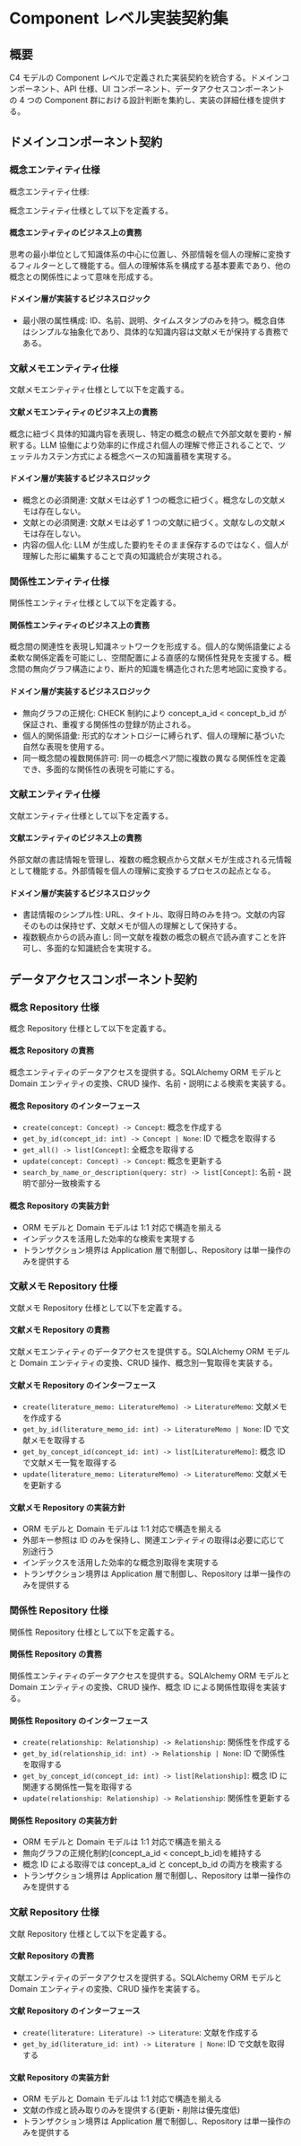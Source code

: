 <!-- markdownlint-disable MD024 -->

# Component レベル実装契約集

## 概要

C4 モデルの Component レベルで定義された実装契約を統合する。ドメインコンポーネント、API 仕様、UI コンポーネント、データアクセスコンポーネントの 4 つの Component 群における設計判断を集約し、実装の詳細仕様を提供する。

## ドメインコンポーネント契約

### 概念エンティティ仕様

<!-- REFERENCE_BEGIN: concept-entity-specification -->

概念エンティティ仕様:

概念エンティティ仕様として以下を定義する。

#### 概念エンティティのビジネス上の責務

思考の最小単位として知識体系の中心に位置し、外部情報を個人の理解に変換するフィルターとして機能する。個人の理解体系を構成する基本要素であり、他の概念との関係性によって意味を形成する。

#### ドメイン層が実装するビジネスロジック

- 最小限の属性構成: ID、名前、説明、タイムスタンプのみを持つ。概念自体はシンプルな抽象化であり、具体的な知識内容は文献メモが保持する責務である。

<!-- REFERENCE_END: concept-entity-specification -->

### 文献メモエンティティ仕様

<!-- REFERENCE_BEGIN: literature-memo-entity-specification -->

文献メモエンティティ仕様として以下を定義する。

#### 文献メモエンティティのビジネス上の責務

概念に紐づく具体的知識内容を表現し、特定の概念の観点で外部文献を要約・解釈する。LLM 協働により効率的に作成され個人の理解で修正されることで、ツェッテルカステン方式による概念ベースの知識蓄積を実現する。

#### ドメイン層が実装するビジネスロジック

- 概念との必須関連: 文献メモは必ず 1 つの概念に紐づく。概念なしの文献メモは存在しない。
- 文献との必須関連: 文献メモは必ず 1 つの文献に紐づく。文献なしの文献メモは存在しない。
- 内容の個人化: LLM が生成した要約をそのまま保存するのではなく、個人が理解した形に編集することで真の知識統合が実現される。

<!-- REFERENCE_END: literature-memo-entity-specification -->

### 関係性エンティティ仕様

<!-- REFERENCE_BEGIN: relationship-entity-specification -->

関係性エンティティ仕様として以下を定義する。

#### 関係性エンティティのビジネス上の責務

概念間の関連性を表現し知識ネットワークを形成する。個人的な関係語彙による柔軟な関係定義を可能にし、空間配置による直感的な関係性発見を支援する。概念間の無向グラフ構造により、断片的知識を構造化された思考地図に変換する。

#### ドメイン層が実装するビジネスロジック

- 無向グラフの正規化: CHECK 制約により concept_a_id < concept_b_id が保証され、重複する関係性の登録が防止される。
- 個人的関係語彙: 形式的なオントロジーに縛られず、個人の理解に基づいた自然な表現を使用する。
- 同一概念間の複数関係許可: 同一の概念ペア間に複数の異なる関係性を定義でき、多面的な関係性の表現を可能にする。

<!-- REFERENCE_END: relationship-entity-specification -->

### 文献エンティティ仕様

<!-- REFERENCE_BEGIN: literature-entity-specification -->

文献エンティティ仕様として以下を定義する。

#### 文献エンティティのビジネス上の責務

外部文献の書誌情報を管理し、複数の概念観点から文献メモが生成される元情報として機能する。外部情報を個人の理解に変換するプロセスの起点となる。

#### ドメイン層が実装するビジネスロジック

- 書誌情報のシンプル性: URL、タイトル、取得日時のみを持つ。文献の内容そのものは保持せず、文献メモが個人の理解として保持する。
- 複数観点からの読み直し: 同一文献を複数の概念の観点で読み直すことを許可し、多面的な知識統合を実現する。

<!-- REFERENCE_END: literature-entity-specification -->

## データアクセスコンポーネント契約

### 概念 Repository 仕様

<!-- REFERENCE_BEGIN: concept-repository-specification -->

概念 Repository 仕様として以下を定義する。

#### 概念 Repository の責務

概念エンティティのデータアクセスを提供する。SQLAlchemy ORM モデルと Domain エンティティの変換、CRUD 操作、名前・説明による検索を実装する。

#### 概念 Repository のインターフェース

- `create(concept: Concept) -> Concept`: 概念を作成する
- `get_by_id(concept_id: int) -> Concept | None`: ID で概念を取得する
- `get_all() -> list[Concept]`: 全概念を取得する
- `update(concept: Concept) -> Concept`: 概念を更新する
- `search_by_name_or_description(query: str) -> list[Concept]`: 名前・説明で部分一致検索する

#### 概念 Repository の実装方針

- ORM モデルと Domain モデルは 1:1 対応で構造を揃える
- インデックスを活用した効率的な検索を実現する
- トランザクション境界は Application 層で制御し、Repository は単一操作のみを提供する

<!-- REFERENCE_END: concept-repository-specification -->

### 文献メモ Repository 仕様

<!-- REFERENCE_BEGIN: literature-memo-repository-specification -->

文献メモ Repository 仕様として以下を定義する。

#### 文献メモ Repository の責務

文献メモエンティティのデータアクセスを提供する。SQLAlchemy ORM モデルと Domain エンティティの変換、CRUD 操作、概念別一覧取得を実装する。

#### 文献メモ Repository のインターフェース

- `create(literature_memo: LiteratureMemo) -> LiteratureMemo`: 文献メモを作成する
- `get_by_id(literature_memo_id: int) -> LiteratureMemo | None`: ID で文献メモを取得する
- `get_by_concept_id(concept_id: int) -> list[LiteratureMemo]`: 概念 ID で文献メモ一覧を取得する
- `update(literature_memo: LiteratureMemo) -> LiteratureMemo`: 文献メモを更新する

#### 文献メモ Repository の実装方針

- ORM モデルと Domain モデルは 1:1 対応で構造を揃える
- 外部キー参照は ID のみを保持し、関連エンティティの取得は必要に応じて別途行う
- インデックスを活用した効率的な概念別取得を実現する
- トランザクション境界は Application 層で制御し、Repository は単一操作のみを提供する

<!-- REFERENCE_END: literature-memo-repository-specification -->

### 関係性 Repository 仕様

<!-- REFERENCE_BEGIN: relationship-repository-specification -->

関係性 Repository 仕様として以下を定義する。

#### 関係性 Repository の責務

関係性エンティティのデータアクセスを提供する。SQLAlchemy ORM モデルと Domain エンティティの変換、CRUD 操作、概念 ID による関係性取得を実装する。

#### 関係性 Repository のインターフェース

- `create(relationship: Relationship) -> Relationship`: 関係性を作成する
- `get_by_id(relationship_id: int) -> Relationship | None`: ID で関係性を取得する
- `get_by_concept_id(concept_id: int) -> list[Relationship]`: 概念 ID に関連する関係性一覧を取得する
- `update(relationship: Relationship) -> Relationship`: 関係性を更新する

#### 関係性 Repository の実装方針

- ORM モデルと Domain モデルは 1:1 対応で構造を揃える
- 無向グラフの正規化制約(concept_a_id < concept_b_id)を維持する
- 概念 ID による取得では concept_a_id と concept_b_id の両方を検索する
- トランザクション境界は Application 層で制御し、Repository は単一操作のみを提供する

<!-- REFERENCE_END: relationship-repository-specification -->

### 文献 Repository 仕様

<!-- REFERENCE_BEGIN: literature-repository-specification -->

文献 Repository 仕様として以下を定義する。

#### 文献 Repository の責務

文献エンティティのデータアクセスを提供する。SQLAlchemy ORM モデルと Domain エンティティの変換、CRUD 操作を実装する。

#### 文献 Repository のインターフェース

- `create(literature: Literature) -> Literature`: 文献を作成する
- `get_by_id(literature_id: int) -> Literature | None`: ID で文献を取得する

#### 文献 Repository の実装方針

- ORM モデルと Domain モデルは 1:1 対応で構造を揃える
- 文献の作成と読み取りのみを提供する(更新・削除は優先度低)
- トランザクション境界は Application 層で制御し、Repository は単一操作のみを提供する

<!-- REFERENCE_END: literature-repository-specification -->
